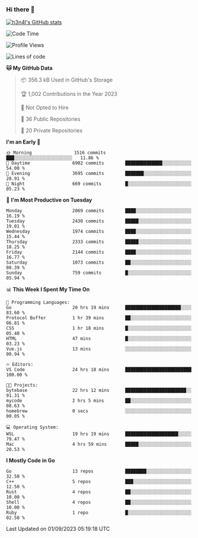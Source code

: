 ### Hi there 👋

[![h3n4l's GitHub stats](https://github-readme-stats.vercel.app/api?username=h3n4l&count_private=true&show_icons=true&theme=radical)](https://github.com/h3n4l/github-readme-stats)

<!--START_SECTION:waka-->
![Code Time](http://img.shields.io/badge/Code%20Time-1%2C549%20hrs%202%20mins-blue)

![Profile Views](http://img.shields.io/badge/Profile%20Views-14-blue)

![Lines of code](https://img.shields.io/badge/From%20Hello%20World%20I%27ve%20Written-3.5%20million%20lines%20of%20code-blue)

**🐱 My GitHub Data** 

> 📦 356.3 kB Used in GitHub's Storage 
 > 
> 🏆 1,002 Contributions in the Year 2023
 > 
> 🚫 Not Opted to Hire
 > 
> 📜 36 Public Repositories 
 > 
> 🔑 20 Private Repositories 
 > 
**I'm an Early 🐤** 

```text
🌞 Morning                1516 commits        ███░░░░░░░░░░░░░░░░░░░░░░   11.86 % 
🌆 Daytime                6902 commits        ██████████████░░░░░░░░░░░   54.00 % 
🌃 Evening                3695 commits        ███████░░░░░░░░░░░░░░░░░░   28.91 % 
🌙 Night                  669 commits         █░░░░░░░░░░░░░░░░░░░░░░░░   05.23 % 
```
📅 **I'm Most Productive on Tuesday** 

```text
Monday                   2069 commits        ████░░░░░░░░░░░░░░░░░░░░░   16.19 % 
Tuesday                  2430 commits        █████░░░░░░░░░░░░░░░░░░░░   19.01 % 
Wednesday                1974 commits        ████░░░░░░░░░░░░░░░░░░░░░   15.44 % 
Thursday                 2333 commits        █████░░░░░░░░░░░░░░░░░░░░   18.25 % 
Friday                   2144 commits        ████░░░░░░░░░░░░░░░░░░░░░   16.77 % 
Saturday                 1073 commits        ██░░░░░░░░░░░░░░░░░░░░░░░   08.39 % 
Sunday                   759 commits         █░░░░░░░░░░░░░░░░░░░░░░░░   05.94 % 
```


📊 **This Week I Spent My Time On** 

```text
💬 Programming Languages: 
Go                       20 hrs 19 mins      █████████████████████░░░░   83.60 % 
Protocol Buffer          1 hr 39 mins        ██░░░░░░░░░░░░░░░░░░░░░░░   06.81 % 
CSS                      1 hr 18 mins        █░░░░░░░░░░░░░░░░░░░░░░░░   05.40 % 
HTML                     47 mins             █░░░░░░░░░░░░░░░░░░░░░░░░   03.23 % 
Vue.js                   13 mins             ░░░░░░░░░░░░░░░░░░░░░░░░░   00.94 % 

🔥 Editors: 
VS Code                  24 hrs 18 mins      █████████████████████████   100.00 % 

🐱‍💻 Projects: 
bytebase                 22 hrs 12 mins      ███████████████████████░░   91.31 % 
mycode                   2 hrs 5 mins        ██░░░░░░░░░░░░░░░░░░░░░░░   08.63 % 
homebrew                 0 secs              ░░░░░░░░░░░░░░░░░░░░░░░░░   00.05 % 

💻 Operating System: 
WSL                      19 hrs 19 mins      ████████████████████░░░░░   79.47 % 
Mac                      4 hrs 59 mins       █████░░░░░░░░░░░░░░░░░░░░   20.53 % 
```

**I Mostly Code in Go** 

```text
Go                       13 repos            ████████░░░░░░░░░░░░░░░░░   32.50 % 
C++                      5 repos             ███░░░░░░░░░░░░░░░░░░░░░░   12.50 % 
Rust                     4 repos             ██░░░░░░░░░░░░░░░░░░░░░░░   10.00 % 
Shell                    4 repos             ██░░░░░░░░░░░░░░░░░░░░░░░   10.00 % 
Ruby                     1 repo              █░░░░░░░░░░░░░░░░░░░░░░░░   02.50 % 
```




 Last Updated on 01/09/2023 05:19:18 UTC
<!--END_SECTION:waka-->


